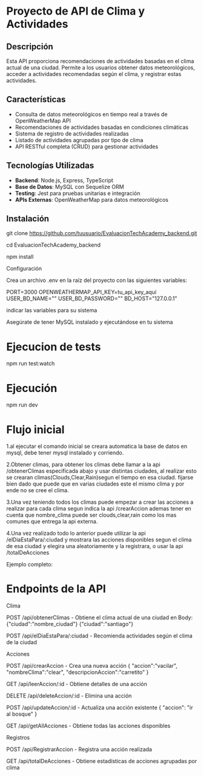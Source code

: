 # Proyecto de API de Clima y Actividades

## Descripción
Esta API proporciona recomendaciones de actividades basadas en el clima actual de una ciudad. Permite a los usuarios obtener datos meteorológicos, acceder a actividades recomendadas según el clima, y registrar estas actividades.

## Características
- Consulta de datos meteorológicos en tiempo real a través de OpenWeatherMap API
- Recomendaciones de actividades basadas en condiciones climáticas
- Sistema de registro de actividades realizadas
- Listado de actividades agrupadas por tipo de clima
- API RESTful completa (CRUD) para gestionar actividades

## Tecnologías Utilizadas
- **Backend**: Node.js, Express, TypeScript
- **Base de Datos**: MySQL con Sequelize ORM
- **Testing**: Jest para pruebas unitarias e integración
- **APIs Externas**: OpenWeatherMap para datos meteorológicos

## Instalación

git clone https://github.com/tuusuario/EvaluacionTechAcademy_backend.git

cd EvaluacionTechAcademy_backend

npm install 

Configuración

Crea un archivo .env en la raíz del proyecto con las siguientes variables:

PORT=3000
OPENWEATHERMAP_API_KEY=tu_api_key_aquí
USER_BD_NAME=""
USER_BD_PASSWORD=""
BD_HOST="127.0.0.1"

indicar las variables para su sistema

Asegúrate de tener MySQL instalado y ejecutándose en tu sistema


# Ejecucion de tests
npm run test:watch

# Ejecución
npm run dev


# Flujo inicial

1.al ejecutar el comando inicial se creara automatica la base de datos en mysql, debe tener mysql instalado y corriendo.

2.Obtener climas, para obtener los climas debe llamar a la api /obtenerClimas especificada abajo y usar distintas ciudades, al realizar esto se crearan climas(Clouds,Clear,Rain)segun el tiempo en esa ciudad. fijarse bien dado que puede que en varias ciudades este el mismo clima y por ende no se cree el clima.

3.Una vez teniendo todos los climas puede empezar a crear las acciones a realizar para cada clima segun indica la api /crearAccion ademas tener en cuenta que nombre_clima puede ser clouds,clear,rain como los mas comunes que entrega la api externa.

4.Una vez realizado todo lo anterior puede utilizar la api /elDiaEstaPara/:ciudad y mostrara las acciones disponibles segun el clima de esa ciudad y elegira una aleatoriamente y la registrara, o usar la api /totalDeAcciones

Ejemplo completo:




# Endpoints de la API

Clima

POST /api/obtenerClimas - Obtiene el clima actual de una ciudad
en Body:
{"ciudad":"nombre_ciudad"}
{"ciudad":"santiago"}

POST /api/elDiaEstaPara/:ciudad - Recomienda actividades según el clima de la ciudad 

Acciones

POST /api/crearAccion - Crea una nueva acción
{ "accion":"vacilar",
"nombreClima":"clear",
"descripcionAccion":"carretito" }

GET /api/leerAccion/:id - Obtiene detalles de una acción

DELETE /api/deleteAccion/:id - Elimina una acción

POST /api/updateAccion/:id - Actualiza una acción existente
{ "accion": "ir al bosque" }

GET /api/getAllAcciones - Obtiene todas las acciones disponibles

Registros

POST /api/RegistrarAccion - Registra una acción realizada

GET /api/totalDeAcciones - Obtiene estadísticas de acciones agrupadas por clima


